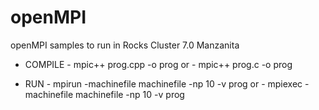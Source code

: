 # openMPI
openMPI samples to run in Rocks Cluster 7.0 Manzanita

* COMPILE 
          - mpic++ prog.cpp -o prog 
          or
          - mpic++ prog.c -o prog
          
- RUN
      - mpirun -machinefile machinefile -np 10 -v prog
      or
      - mpiexec -machinefile machinefile -np 10 -v prog
